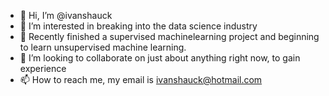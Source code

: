 - 👋 Hi, I’m @ivanshauck
- 👀 I’m interested in breaking into the data science industry
- 🌱 Recently finished a supervised machinelearning project and beginning to learn unsupervised machine learning.
- 💞️ I’m looking to collaborate on just about anything right now, to gain experience
- 📫 How to reach me, my email is ivanshauck@hotmail.com

<!---
ivanshauck/ivanshauck is a ✨ special ✨ repository because its `README.md` (this file) appears on your GitHub profile.
You can click the Preview link to take a look at your changes.
--->
